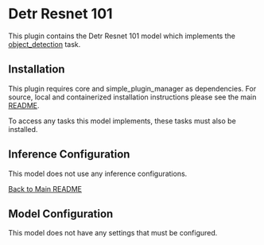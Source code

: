 # Detr Resnet 101
This plugin contains the Detr Resnet 101 model which implements the [object_detection](../object_detection/README.md) task.

## Installation

This plugin requires core and simple_plugin_manager as dependencies. For source, local and containerized installation instructions please see the main [README](../../README.md).

To access any tasks this model implements, these tasks must also be installed.


## Inference Configuration

This model does not use any inference configurations.

[Back to Main README](../../README.md)

## Model Configuration

This model does not have any settings that must be configured.
